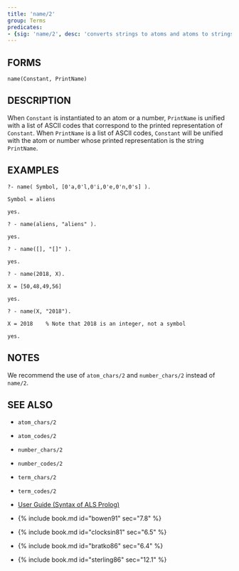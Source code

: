 ```yaml
---
title: 'name/2'
group: Terms
predicates:
- {sig: 'name/2', desc: 'converts strings to atoms and atoms to strings'}
---
```


## FORMS
```
name(Constant, PrintName)
```
## DESCRIPTION

When `Constant` is instantiated to an atom or a number, `PrintName` is unified with a list of ASCII codes that correspond to the printed representation of `Constant`. When `PrintName` is a list of ASCII codes, `Constant` will be unified with the atom or number whose printed representation is the string `PrintName`.

## EXAMPLES
```
?- name( Symbol, [0'a,0'l,0'i,0'e,0'n,0's] ).

Symbol = aliens

yes.

? - name(aliens, "aliens" ).

yes.

? - name([], "[]" ).

yes.

? - name(2018, X).

X = [50,48,49,56]

yes.

? - name(X, "2018").

X = 2018 	% Note that 2018 is an integer, not a symbol

yes.
```
## NOTES

We recommend the use of `atom_chars/2` and `number_chars/2` instead of `name/2`.


## SEE ALSO

- `atom_chars/2`
- `atom_codes/2`
- `number_chars/2`
- `number_codes/2`
- `term_chars/2`
- `term_codes/2`

- [User Guide (Syntax of ALS Prolog)](../guide/1-The-Syntax-of-ALS-Prolog.md)
- {% include book.md id="bowen91"    sec="7.8" %}
- {% include book.md id="clocksin81" sec="6.5" %}
- {% include book.md id="bratko86"   sec="6.4" %}
- {% include book.md id="sterling86" sec="12.1" %}

